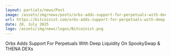 ```yaml
---
layout: partials/news/Post
image: /assets/img/news/posts/orbs-adds-support-for-perpetuals-with-deep-liquidity-on-spookyswap-thena-dexs.jpg
url: https://bitcoinist.com/orbs-adds-support-for-perpetuals-with-deep-liquidity-on-spookyswap-thena-dexs/
date: 28, July 2025
logo: /assets/img/news/logos/Bitcoinist.png
---
```


Orbs Adds Support For Perpetuals With Deep Liquidity On SpookySwap & THENA DEXs
